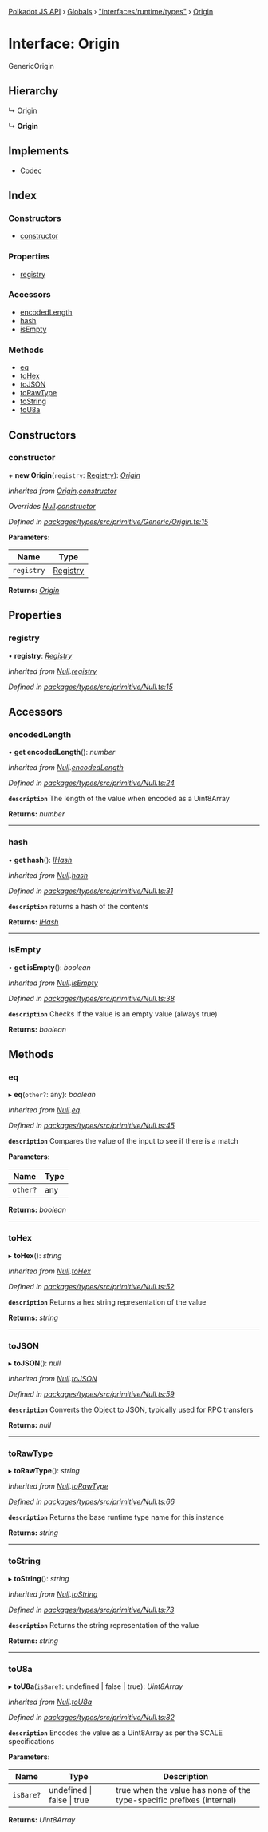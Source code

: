 [Polkadot JS API](../README.md) › [Globals](../globals.md) › ["interfaces/runtime/types"](../modules/_interfaces_runtime_types_.md) › [Origin](_interfaces_runtime_types_.origin.md)

# Interface: Origin

GenericOrigin

## Hierarchy

  ↳ [Origin](../classes/_primitive_generic_origin_.origin.md)

  ↳ **Origin**

## Implements

* [Codec](_types_.codec.md)

## Index

### Constructors

* [constructor](_interfaces_runtime_types_.origin.md#constructor)

### Properties

* [registry](_interfaces_runtime_types_.origin.md#registry)

### Accessors

* [encodedLength](_interfaces_runtime_types_.origin.md#encodedlength)
* [hash](_interfaces_runtime_types_.origin.md#hash)
* [isEmpty](_interfaces_runtime_types_.origin.md#isempty)

### Methods

* [eq](_interfaces_runtime_types_.origin.md#eq)
* [toHex](_interfaces_runtime_types_.origin.md#tohex)
* [toJSON](_interfaces_runtime_types_.origin.md#tojson)
* [toRawType](_interfaces_runtime_types_.origin.md#torawtype)
* [toString](_interfaces_runtime_types_.origin.md#tostring)
* [toU8a](_interfaces_runtime_types_.origin.md#tou8a)

## Constructors

###  constructor

\+ **new Origin**(`registry`: [Registry](_types_.registry.md)): *[Origin](_interfaces_runtime_types_.origin.md)*

*Inherited from [Origin](../classes/_primitive_generic_origin_.origin.md).[constructor](../classes/_primitive_generic_origin_.origin.md#constructor)*

*Overrides [Null](../classes/_primitive_null_.null.md).[constructor](../classes/_primitive_null_.null.md#constructor)*

*Defined in [packages/types/src/primitive/Generic/Origin.ts:15](https://github.com/polkadot-js/api/blob/b440c9b0ea/packages/types/src/primitive/Generic/Origin.ts#L15)*

**Parameters:**

Name | Type |
------ | ------ |
`registry` | [Registry](_types_.registry.md) |

**Returns:** *[Origin](_interfaces_runtime_types_.origin.md)*

## Properties

###  registry

• **registry**: *[Registry](_types_.registry.md)*

*Inherited from [Null](../classes/_primitive_null_.null.md).[registry](../classes/_primitive_null_.null.md#registry)*

*Defined in [packages/types/src/primitive/Null.ts:15](https://github.com/polkadot-js/api/blob/b440c9b0ea/packages/types/src/primitive/Null.ts#L15)*

## Accessors

###  encodedLength

• **get encodedLength**(): *number*

*Inherited from [Null](../classes/_primitive_null_.null.md).[encodedLength](../classes/_primitive_null_.null.md#encodedlength)*

*Defined in [packages/types/src/primitive/Null.ts:24](https://github.com/polkadot-js/api/blob/b440c9b0ea/packages/types/src/primitive/Null.ts#L24)*

**`description`** The length of the value when encoded as a Uint8Array

**Returns:** *number*

___

###  hash

• **get hash**(): *[IHash](_types_.ihash.md)*

*Inherited from [Null](../classes/_primitive_null_.null.md).[hash](../classes/_primitive_null_.null.md#hash)*

*Defined in [packages/types/src/primitive/Null.ts:31](https://github.com/polkadot-js/api/blob/b440c9b0ea/packages/types/src/primitive/Null.ts#L31)*

**`description`** returns a hash of the contents

**Returns:** *[IHash](_types_.ihash.md)*

___

###  isEmpty

• **get isEmpty**(): *boolean*

*Inherited from [Null](../classes/_primitive_null_.null.md).[isEmpty](../classes/_primitive_null_.null.md#isempty)*

*Defined in [packages/types/src/primitive/Null.ts:38](https://github.com/polkadot-js/api/blob/b440c9b0ea/packages/types/src/primitive/Null.ts#L38)*

**`description`** Checks if the value is an empty value (always true)

**Returns:** *boolean*

## Methods

###  eq

▸ **eq**(`other?`: any): *boolean*

*Inherited from [Null](../classes/_primitive_null_.null.md).[eq](../classes/_primitive_null_.null.md#eq)*

*Defined in [packages/types/src/primitive/Null.ts:45](https://github.com/polkadot-js/api/blob/b440c9b0ea/packages/types/src/primitive/Null.ts#L45)*

**`description`** Compares the value of the input to see if there is a match

**Parameters:**

Name | Type |
------ | ------ |
`other?` | any |

**Returns:** *boolean*

___

###  toHex

▸ **toHex**(): *string*

*Inherited from [Null](../classes/_primitive_null_.null.md).[toHex](../classes/_primitive_null_.null.md#tohex)*

*Defined in [packages/types/src/primitive/Null.ts:52](https://github.com/polkadot-js/api/blob/b440c9b0ea/packages/types/src/primitive/Null.ts#L52)*

**`description`** Returns a hex string representation of the value

**Returns:** *string*

___

###  toJSON

▸ **toJSON**(): *null*

*Inherited from [Null](../classes/_primitive_null_.null.md).[toJSON](../classes/_primitive_null_.null.md#tojson)*

*Defined in [packages/types/src/primitive/Null.ts:59](https://github.com/polkadot-js/api/blob/b440c9b0ea/packages/types/src/primitive/Null.ts#L59)*

**`description`** Converts the Object to JSON, typically used for RPC transfers

**Returns:** *null*

___

###  toRawType

▸ **toRawType**(): *string*

*Inherited from [Null](../classes/_primitive_null_.null.md).[toRawType](../classes/_primitive_null_.null.md#torawtype)*

*Defined in [packages/types/src/primitive/Null.ts:66](https://github.com/polkadot-js/api/blob/b440c9b0ea/packages/types/src/primitive/Null.ts#L66)*

**`description`** Returns the base runtime type name for this instance

**Returns:** *string*

___

###  toString

▸ **toString**(): *string*

*Inherited from [Null](../classes/_primitive_null_.null.md).[toString](../classes/_primitive_null_.null.md#tostring)*

*Defined in [packages/types/src/primitive/Null.ts:73](https://github.com/polkadot-js/api/blob/b440c9b0ea/packages/types/src/primitive/Null.ts#L73)*

**`description`** Returns the string representation of the value

**Returns:** *string*

___

###  toU8a

▸ **toU8a**(`isBare?`: undefined | false | true): *Uint8Array*

*Inherited from [Null](../classes/_primitive_null_.null.md).[toU8a](../classes/_primitive_null_.null.md#tou8a)*

*Defined in [packages/types/src/primitive/Null.ts:82](https://github.com/polkadot-js/api/blob/b440c9b0ea/packages/types/src/primitive/Null.ts#L82)*

**`description`** Encodes the value as a Uint8Array as per the SCALE specifications

**Parameters:**

Name | Type | Description |
------ | ------ | ------ |
`isBare?` | undefined &#124; false &#124; true | true when the value has none of the type-specific prefixes (internal)  |

**Returns:** *Uint8Array*
